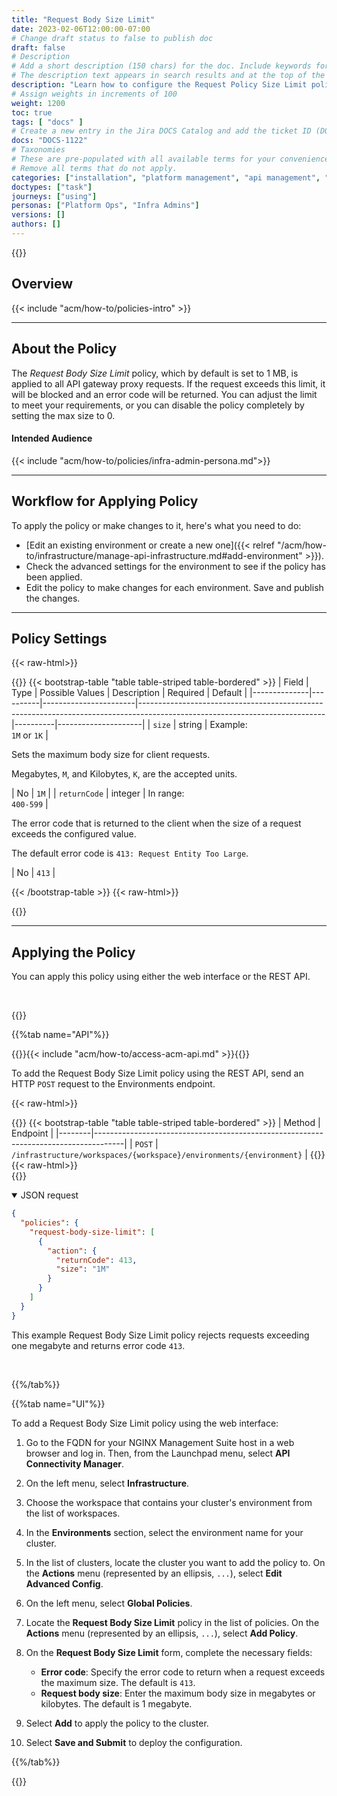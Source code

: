 ```yaml
---
title: "Request Body Size Limit"
date: 2023-02-06T12:00:00-07:00
# Change draft status to false to publish doc
draft: false
# Description
# Add a short description (150 chars) for the doc. Include keywords for SEO. 
# The description text appears in search results and at the top of the doc.
description: "Learn how to configure the Request Policy Size Limit policy to prevent Denial of Service (DoS) and other types of attacks."
# Assign weights in increments of 100
weight: 1200
toc: true
tags: [ "docs" ]
# Create a new entry in the Jira DOCS Catalog and add the ticket ID (DOCS-<number>) below
docs: "DOCS-1122"
# Taxonomies
# These are pre-populated with all available terms for your convenience.
# Remove all terms that do not apply.
categories: ["installation", "platform management", "api management", "security"]
doctypes: ["task"]
journeys: ["using"]
personas: ["Platform Ops", "Infra Admins"]
versions: []
authors: []
---
```


{{<custom-styles>}}

## Overview

{{< include "acm/how-to/policies-intro" >}}

---

## About the Policy

The *Request Body Size Limit* policy, which by default is set to 1 MB, is applied to all API gateway proxy requests. If the request exceeds this limit, it will be blocked and an error code will be returned. You can adjust the limit to meet your requirements, or you can disable the policy completely by setting the max size to 0.

#### Intended Audience

{{< include "acm/how-to/policies/infra-admin-persona.md">}}

---

## Workflow for Applying Policy

To apply the policy or make changes to it, here's what you need to do:

- [Edit an existing environment or create a new one]({{< relref "/acm/how-to/infrastructure/manage-api-infrastructure.md#add-environment" >}}).
- Check the advanced settings for the environment to see if the policy has been applied.
- Edit the policy to make changes for each environment. Save and publish the changes.

---

## Policy Settings

{{< raw-html>}}<div class="table-responsive">{{</raw-html>}}
{{< bootstrap-table "table table-striped table-bordered" >}}
| Field        | Type | Possible&nbsp;Values       | Description                                                                                                                | Required | Default             |
|--------------|----------|-----------------------|----------------------------------------------------------------------------------------------------------------------------|----------|---------------------|
| `size`       | string   | Example:<br>`1M` or `1K` | <p>Sets the maximum body size for client requests.</p><p>Megabytes, `M`, and Kilobytes, `K`, are the accepted units.</p>                  | No       | `1M`  |
| `returnCode` | integer  | In range:<br>`400-599`    | <p>The error code that is returned to the client when the size of a request exceeds the configured value.</p><p>The default error code is `413: Request Entity Too Large`.</p> | No       | `413` |

{{< /bootstrap-table >}}
{{< raw-html>}}</div>{{</raw-html>}}

---

## Applying the Policy

You can apply this policy using either the web interface or the REST API.

<br>

{{<tabs name="policy-implementation">}}

{{%tab name="API"%}}

{{<see-also>}}{{< include "acm/how-to/access-acm-api.md" >}}{{</see-also>}}

To add the Request Body Size Limit policy using the REST API, send an HTTP `POST` request to the Environments endpoint.

{{< raw-html>}}<div class="table-responsive">{{</raw-html>}}
{{< bootstrap-table "table table-striped table-bordered" >}}
| Method | Endpoint                                                                            |
|--------|-------------------------------------------------------------------------------------|
| `POST` | `/infrastructure/workspaces/{workspace}/environments/{environment}` |
{{</bootstrap-table>}}
{{< raw-html>}}</div>{{</raw-html>}}

<details open>
<summary>JSON request</summary>

``` json
{
  "policies": {
    "request-body-size-limit": [
      {
        "action": {
          "returnCode": 413,
          "size": "1M"
        }
      }
    ]
  }
}
```

</details>

This example Request Body Size Limit policy rejects requests exceeding one megabyte and returns error code `413`.

<br>

{{%/tab%}}

{{%tab name="UI"%}}

To add a Request Body Size Limit policy using the web interface:

1. Go to the FQDN for your NGINX Management Suite host in a web browser and log in. Then, from the Launchpad menu, select **API Connectivity Manager**.
2. On the left menu, select **Infrastructure**.
3. Choose the workspace that contains your cluster's environment from the list of workspaces.
4. In the **Environments** section, select the environment name for your cluster.
5. In the list of clusters, locate the cluster you want to add the policy to. On the **Actions** menu (represented by an ellipsis, `...`), select **Edit Advanced Config**.
6. On the left menu, select **Global Policies**.
7. Locate the **Request Body Size Limit** policy in the list of policies. On the **Actions** menu (represented by an ellipsis, `...`), select **Add Policy**.
8. On the **Request Body Size Limit** form, complete the necessary fields:

   - **Error code**: Specify the error code to return when a request exceeds the maximum size. The default is `413`.
   - **Request body size**: Enter the maximum body size in megabytes or kilobytes. The default is 1 megabyte.
9. Select **Add** to apply the policy to the cluster.
10. Select **Save and Submit** to deploy the configuration.

{{%/tab%}}

{{</tabs>}}
